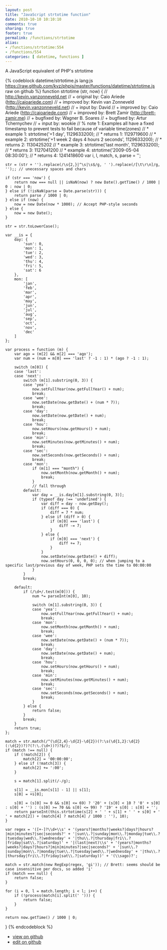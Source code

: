 ```yaml
---
layout: post
title: "JavaScript strtotime function"
date: 2010-10-10 10:10:10
comments: true
sharing: true
footer: true
permalink: /functions/strtotime
alias:
- /functions/strtotime:554
- /functions/554
categories: [ datetime, functions ]
---
```

A JavaScript equivalent of PHP's strtotime
<!-- more -->
{% codeblock datetime/strtotime.js lang:js https://raw.github.com/kvz/phpjs/master/functions/datetime/strtotime.js raw on github %}
function strtotime (str, now) {
    // http://kevin.vanzonneveld.net
    // +   original by: Caio Ariede (http://caioariede.com)
    // +   improved by: Kevin van Zonneveld (http://kevin.vanzonneveld.net)
    // +      input by: David
    // +   improved by: Caio Ariede (http://caioariede.com)
    // +   improved by: Brett Zamir (http://brett-zamir.me)
    // +   bugfixed by: Wagner B. Soares
    // +   bugfixed by: Artur Tchernychev
    // +   input by: wookie
    // %        note 1: Examples all have a fixed timestamp to prevent tests to fail because of variable time(zones)
    // *     example 1: strtotime('+1 day', 1129633200);
    // *     returns 1: 1129719600
    // *     example 2: strtotime('+1 week 2 days 4 hours 2 seconds', 1129633200);
    // *     returns 2: 1130425202
    // *     example 3: strtotime('last month', 1129633200);
    // *     returns 3: 1127041200
    // *     example 4: strtotime('2009-05-04 08:30:00');
    // *     returns 4: 1241418600
    var i, l, match, s, parse = '';

    str = (str + '').replace(/\s{2,}|^\s|\s$/g, ' ').replace(/[\t\r\n]/g, '');; // unecessary spaces and chars

    if (str === 'now') {
        return now === null || isNaN(now) ? new Date().getTime() / 1000 | 0 : now | 0;
    } else if (!isNaN(parse = Date.parse(str))) {
        return parse / 1000 | 0;
    } else if (now) {
        now = new Date(now * 1000); // Accept PHP-style seconds
    } else {
        now = new Date();
    }

    str = str.toLowerCase();

    var __is = {
        day: {
            'sun': 0,
            'mon': 1,
            'tue': 2,
            'wed': 3,
            'thu': 4,
            'fri': 5,
            'sat': 6
        },
        mon: [
            'jan',
            'feb',
            'mar',
            'apr',
            'may',
            'jun',
            'jul',
            'aug',
            'sep',
            'oct',
            'nov',
            'dec'
        ]
    };

    var process = function (m) {
        var ago = (m[2] && m[2] === 'ago');
        var num = (num = m[0] === 'last' ? -1 : 1) * (ago ? -1 : 1);
        
        switch (m[0]) {
        case 'last':
        case 'next':
            switch (m[1].substring(0, 3)) {
            case 'yea':
                now.setFullYear(now.getFullYear() + num);
                break;
            case 'wee':
                now.setDate(now.getDate() + (num * 7));
                break;
            case 'day':
                now.setDate(now.getDate() + num);
                break;
            case 'hou':
                now.setHours(now.getHours() + num);
                break;
            case 'min':
                now.setMinutes(now.getMinutes() + num);
                break;
            case 'sec':
                now.setSeconds(now.getSeconds() + num);
                break;
            case 'mon':
                if (m[1] === "month") {
                    now.setMonth(now.getMonth() + num);
                    break;
                }
                // fall through
            default:
                var day = __is.day[m[1].substring(0, 3)];
                if (typeof day !== 'undefined') {
                    var diff = day - now.getDay();
                    if (diff === 0) {
                        diff = 7 * num;
                    } else if (diff > 0) {
                        if (m[0] === 'last') {
                            diff -= 7;
                        }
                    } else {
                        if (m[0] === 'next') {
                            diff += 7;
                        }
                    }
                    now.setDate(now.getDate() + diff);
                    now.setHours(0, 0, 0, 0); // when jumping to a specific last/previous day of week, PHP sets the time to 00:00:00
                }
            }
            break;

        default:
            if (/\d+/.test(m[0])) {
                num *= parseInt(m[0], 10);

                switch (m[1].substring(0, 3)) {
                case 'yea':
                    now.setFullYear(now.getFullYear() + num);
                    break;
                case 'mon':
                    now.setMonth(now.getMonth() + num);
                    break;
                case 'wee':
                    now.setDate(now.getDate() + (num * 7));
                    break;
                case 'day':
                    now.setDate(now.getDate() + num);
                    break;
                case 'hou':
                    now.setHours(now.getHours() + num);
                    break;
                case 'min':
                    now.setMinutes(now.getMinutes() + num);
                    break;
                case 'sec':
                    now.setSeconds(now.getSeconds() + num);
                    break;
                }
            } else {
                return false;
            }
            break;
        }
        return true;
    };

    match = str.match(/^(\d{2,4}-\d{2}-\d{2})(?:\s(\d{1,2}:\d{2}(:\d{2})?)?(?:\.(\d+))?)?$/);
    if (match !== null) {
        if (!match[2]) {
            match[2] = '00:00:00';
        } else if (!match[3]) {
            match[2] += ':00';
        }

        s = match[1].split(/-/g);

        s[1] = __is.mon[s[1] - 1] || s[1];
        s[0] = +s[0];

        s[0] = (s[0] >= 0 && s[0] <= 69) ? '20' + (s[0] < 10 ? '0' + s[0] : s[0] + '') : (s[0] >= 70 && s[0] <= 99) ? '19' + s[0] : s[0] + '';
        return parseInt(this.strtotime(s[2] + ' ' + s[1] + ' ' + s[0] + ' ' + match[2]) + (match[4] ? match[4] / 1000 : ''), 10);
    }

    var regex = '([+-]?\\d+\\s' + '(years?|months?|weeks?|days?|hours?|min|minutes?|sec|seconds?' + '|sun\\.?|sunday|mon\\.?|monday|tue\\.?|tuesday|wed\\.?|wednesday' + '|thu\\.?|thursday|fri\\.?|friday|sat\\.?|saturday)' + '|(last|next)\\s' + '(years?|months?|weeks?|days?|hours?|min|minutes?|sec|seconds?' + '|sun\\.?|sunday|mon\\.?|monday|tue\\.?|tuesday|wed\\.?|wednesday' + '|thu\\.?|thursday|fri\\.?|friday|sat\\.?|saturday))' + '(\\sago)?';

    match = str.match(new RegExp(regex, 'gi')); // Brett: seems should be case insensitive per docs, so added 'i'
    if (match === null) {
        return false;
    }

    for (i = 0, l = match.length; i < l; i++) {
        if (!process(match[i].split(' '))) {
            return false;
        }
    }

    return now.getTime() / 1000 | 0;
}
{% endcodeblock %}
<ul>
 <li><a href="https://github.com/kvz/phpjs/blob/master/functions/datetime/strtotime.js">view on github</a></li>
 <li><a href="https://github.com/kvz/phpjs/edit/master/functions/datetime/strtotime.js">edit on github</a></li>
</ul>
